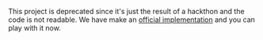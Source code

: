 This project is deprecated since it's just the result of a hackthon and the code is not readable. We have make an [official implementation](https://github.com/pingcap/tidb-wasm) and you can play with it now.

